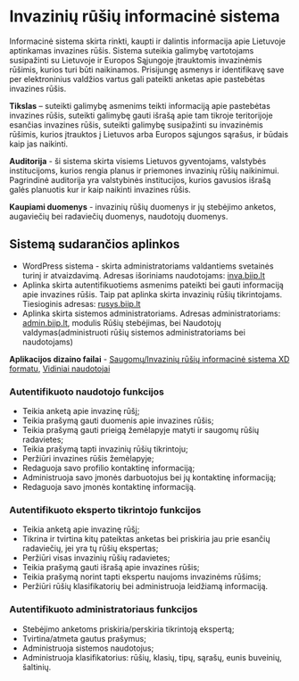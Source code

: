 # Invazinių rūšių informacinė sistema

Informacinė sistema skirta rinkti, kaupti ir dalintis informacija apie Lietuvoje aptinkamas invazines rūšis. Sistema suteikia galimybę vartotojams susipažinti su Lietuvoje ir Europos Sąjungoje įtrauktomis invazinėmis rūšimis, kurios turi būti naikinamos. Prisijungę asmenys ir identifikavę save per elektroninius valdžios vartus gali pateikti anketas apie pastebėtas invazines rūšis.

**Tikslas** – suteikti galimybę asmenims teikti informaciją apie pastebėtas invazines rūšis, suteikti galimybę gauti išrašą apie tam tikroje teritorijoje esančias invazines rūšis, suteikti galimybę susipažinti su invazinėmis rūšimis, kurios įtrauktos į Lietuvos arba Europos sąjungos sąrašus, ir būdais kaip jas naikinti.

**Auditorija** - ši sistema skirta visiems Lietuvos gyventojams, valstybės institucijoms, kurios rengia planus ir priemones invazinių rūšių naikinimui. Pagrindinė auditorija yra valstybinės institucijos, kurios gavusios išrašą galės planuotis kur ir kaip naikinti invazines rūšis.

**Kaupiami duomenys** - invazinių rūšių duomenys ir jų stebėjimo anketos, augaviečių bei radaviečių duomenys, naudotojų duomenys.

## Sistemą sudarančios aplinkos

- WordPress sistema - skirta administratoriams valdantiems svetainės turinį ir atvaizdavimą. Adresas išoriniams naudotojams: [inva.biip.lt](https://inva.biip.lt)
- Aplinka skirta autentifikuotiems asmenims pateikti bei gauti informaciją apie invazines rūšis. Taip pat aplinka skirta invazinių rūšių tikrintojams. Tiesioginis adresas: [rusys.biip.lt](https://rusys.biip.lt)
- Aplinka skirta sistemos administratoriams. Adresas administratoriams: [admin.biip.lt](https://admin.biip.lt), modulis Rūšių stebėjimas, bei Naudotojų valdymas(administruoti rūšių sistemos administratoriams bei naudotojams)

**Aplikacijos dizaino failai** - [Saugomų/Invazinių rūšių informacinė sistema XD formatu](design/Rusiu%20stebejimas.xd), [Vidiniai naudotojai](design/Vidiniai%20naudotojai.xd)

### Autentifikuoto naudotojo funkcijos
- Teikia anketą apie invazinę rūšį;
- Teikia prašymą gauti duomenis apie invazines rūšis;
- Teikia prašymą gauti prieigą žemėlapyje matyti ir saugomų rūšių radavietes;
- Teikia prašymą tapti invazinių rūšių tikrintoju;
- Peržiūri invazines rūšis žemėlapyje;
- Redaguoja savo profilio kontaktinę informaciją;
- Administruoja savo įmonės darbuotojus bei jų kontaktinę informaciją;
- Redaguoja savo įmonės kontaktinę informaciją.

### Autentifikuoto eksperto tikrintojo funkcijos
- Teikia anketą apie invazinę rūšį;
- Tikrina ir tvirtina kitų pateiktas anketas bei priskiria jau prie esančių radaviečių, jei yra tų rūšių ekspertas;
- Peržiūri visas invazinių rūšių radavietes;
- Teikia prašymą gauti išrašą apie invazines rūšis;
- Teikia prašymą norint tapti ekspertu naujoms invazinėms rūšims;
- Peržiūri rūšių klasifikatorių bei administruoja leidžiamą informaciją.

### Autentifikuoto administratoriaus funkcijos
- Stebėjimo anketoms priskiria/perskiria tikrintoją ekspertą;
- Tvirtina/atmeta gautus prašymus;
- Administruoja sistemos naudotojus;
- Administruoja klasifikatorius: rūšių, klasių, tipų, sąrašų, eunis buveinių, šaltinių.
